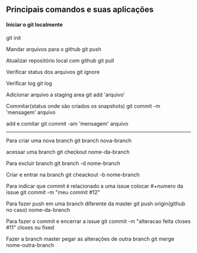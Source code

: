 ## Principais comandos e suas aplicações ##

#### Iniciar o git localmente ####

git init

Mandar arquivos para o github
git push

Atualizar repositório local com github
git pull

Verificar status dos arquivos
git ignore

Verificar log
git log

Adicionar arquivo a staging area
git add 'arquivo'

Commitar(status onde são criados os snapshots)
git commit -m 'mensagem' arquivo

add e comitar
git commit -am 'mensagem' arquivo

-------------------------

Para criar uma nova branch
git branch nova-branch

acessar uma branch
git checkout nome-da-branch

Para excluir branch
git branch -d nome-branch

Criar e entrar na branch
git cheackout -b nome-branch

Para indicar que commit é relacionado a uma issue colocar #+numero da issue
git commit -m "meu commit #12"

Para fazer push em uma branch diferente da master
git push origin(github no caso) nome-da-branch

Para fazer o commit e encerrar a issue
git commit -m "alteracao feita closes #11"
closes ou fixed

Fazer a branch master pegar as alterações de outra branch
git merge nome-outra-branch
